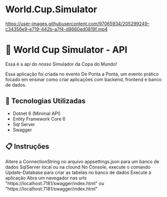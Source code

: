 # World.Cup.Simulator

https://user-images.githubusercontent.com/97065934/205299249-c34356e9-e719-442b-a7f4-d9660ed0819f.mp4

# 🚀 World Cup Simulator - API
Essa é a api do nosso Simulador da Copa do Mundo!

Essa aplicação foi criada no evento De Ponta a Ponta, um evento prático focado em ensinar como criar aplicações com backend, frontend e banco de dados.

## 📓 Tecnologias Utilizadas
- Dotnet 6 (Minimal API)
- Entity Framework Core 6
- Sql Server
- Swagger
## 📋 Instruções
Altere a ConnectionString no arquivo appsettings.json para um banco de dados SqlServer local ou na clound
No Console, execute o comando Update-Database para criar as tabelas no banco de dados
Execute a aplicação
Abra um navegador nas urls "https://localhost:7181/swagger/index.html" ou "https://localhost:7181/swagger/index.html"
